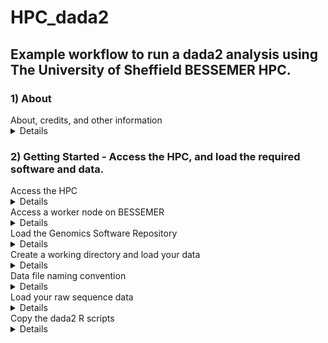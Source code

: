 # HPC_dada2
## Example workflow to run a dada2 analysis using The University of Sheffield BESSEMER HPC.

### 1) About
<summary>About, credits, and other information</summary>
<details>
This HPC tutorial is based largely upon the dada2 (v.1.8) tutorial published by
Benjamin Callahan on the dada2 GitHub page
(https://benjjneb.github.io/dada2/tutorial_1_8.html).

The core of the data processing is identical to that in the above, with modifications
to allow it to be easily run on a remote HPC system.

Whilst it has been written for use with The University of Sheffield's
[BESSEMER](https://docs.hpc.shef.ac.uk/en/latest/bessemer/index.html) system,
the below should be applicable to any GNU/Linux based HPC system, with
appropriate modification (your mileage may vary).

Code which the user (that's you) must run is highlighted in a code block like this:
```
I am code - you must run me
```

Filepaths are highlighted in normal text like this:

`/home/user/a_file_path`


Contact: Graeme Fox //  g.fox@sheffield.ac.uk // graeme.fox87@gmail.com // [@graefox](https://twitter.com/graefox)

</details>

### 2) Getting Started - Access the HPC, and load the required software and data.
<summary>Access the HPC</summary>
<details>
To access the BESSEMER high-performance computer (HPC) you must be connected
to the university network - this can be achieved remotely by using the
virtual private network (VPN) service.

[Please see the university IT pages for details on how to connect to the VPN.](https://students.sheffield.ac.uk/it-services/vpn)

Once connected to the VPN you also need to connect to the HPC using a secure shell (SSH)
connection. This can be achieved using the command line (advanced) or software
such as [MobaXterm](https://mobaxterm.mobatek.net/).

[See the university pages for guidance on how to connect to the VPN](https://docs.hpc.shef.ac.uk/en/latest/hpc/index.html).
</details>

<summary>Access a worker node on BESSEMER</summary>
<details>
Once you have successfully logged into BESSEMER, you need to access a worker node:

```
srun --pty bash -l
```
You should see that the command prompt has changed from

```
[<user>@bessemer-login2 ~]$
```
to
```
[<user>@bessemer-node001 ~]$
```
...where \<user\> is your The University of Sheffield (TUoS) IT username.
Wherever \<user\> appears in this document, substitute it with your University of Sheffield (TUoS) IT username.
</details>

<summary>Load the Genomics Software Repository</summary>
<details>
The Genomics Software Repository contains several pre-loaded pieces of software
useful for a range of genomics-based analyses, including this one.

Did you receive the following message when you accessed the worker node?
```
Your account is set up to use the Genomics Software Repository
```

If so, you are set up and do not need to do the following step.
If not, enter the following:
```
echo -e "if [[ -e '/usr/local/extras/Genomics' ]];\nthen\n\tsource /usr/local/extras/Genomics/.bashrc\nfi" >> $HOME/.bash_profile
```
...and then re-load your profile:
```
source ~/.bash_profile
```
Upon re-loading, you should see the message relating to the Genomics Software Repository above.
</details>

<summary>Create a working directory and load your data</summary>
<details>
You should work in the directory `/fastdata` on BESSEMER as this allows shared access to your files
and commands, useful for troubleshooting.

Check if you already have a directory in /fastadata

```
ls /usr/<user>
```

If you receive the message
```
ls: cannot access /fastdata/<user>: No such file or directory
```
Then you need to create a new folder in `/fastdata` using the command exactly as it appears below:

```
mkdir -m 0700 /fastdata/$USER
```

Create new subdirectories to keep your scripts and data files organised:
```
mkdir /fastdata/$USER/my_project
mkdir /fastdata/$USER/my_project/scripts
mkdir /fastdata/$USER/my_project/raw_data
mkdir /fastdata/$USER/my_project/working_data
```
</details>

<summary>Data file naming convention</summary>
<details>
The workflow assumes that the `/fastdata/my_project/raw_data` directory contains sequence data that is:

* Paired (two files per biological sample)

* Demultiplexed

* FASTQ format

* (optional, but recommended) in the compressed .gz format

Each pair of files relating to each biological sample should have the following naming convention:

<sample_ID>_S<##>_R1_001.fastq.gz

<sample_ID>_S<##>_R2_001.fastq.gz

Where <sample_ID> is a unique identifier, and S<##> is a sample number (generally assigned by the sequencer itself).

For example, a pair of files might look like this:

SoilGB_S01_R1_001.fastq.gz

SoilGB_S01_R2_001.fastq.gz
</details>

<summary>Load your raw sequence data</summary>
<details>
If you have sequenced your samples with NEOF, and have been notified that your data
has been received, then you should be able to find your data on the HPC server.

Data is generally stored in the shared space `/shared/molecol2/NBAF/MiSeq/`.

View the data directories contained within it and identify the one that belongs to you.
```
ls /shared/molecol2/NBAF/MiSeq/
```

If, for example, your data directory was called `NBAF_project_010122`, then you would
copy it onto your raw_data directory with the following:
```
cp -r /shared/molecol2/NBAF/MiSeq/NBAF_project_010122/ /fastdata/<user>/my_project/raw_data/
```

Alternatively, to copy data from your personal computer onto the HPC you need to use a file transfer
application such as 'scp' (advanced), MobaXterm, or [FileZilla](https://filezilla-project.org/).
Ensure to copy the data into your `/fastdata/my_project/raw_data folder`.

Run 'ls' on your raw_data folder and you should see something like the following
</details>

<summary>Copy the dada2 R scripts</summary>
<details>
Copy the required R scripts for the dada2 workflow into your `scripts`
